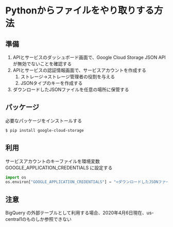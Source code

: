 # Pythonからファイルをやり取りする方法

## 準備
1. APIとサービスのダッシュボード画面で、Google Cloud Storage JSON APIが無効でないことを確認する
1. APIとサービスの認証情報画面で、サービスアカウントを作成する
    1. ストレージ→ストレージ管理者の役割を与える
    1. JSONタイプのキーを作成する
1. ダウンロードしたJSONファイルを任意の場所に保管する

## パッケージ
必要なパッケージをインストールする
```bash
$ pip install google-cloud-storage
```

## 利用
サービスアカウントのキーファイルを環境変数 GOOGLE_APPLICATION_CREDENTIALS に設定する
```python
import os
os.environ["GOOGLE_APPLICATION_CREDENTIALS"] = "<ダウンロードしたJSONファイル>"
```

## 注意
BigQuery の外部テーブルとして利用する場合、2020年4月6日現在、us-central1のものしか参照できない
